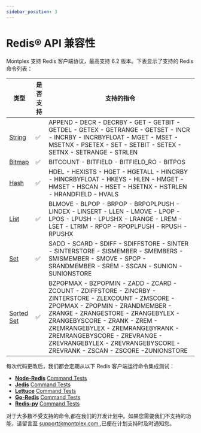 ```yaml
---
sidebar_position: 3
---
```


# Redis® API 兼容性

Montplex 支持 Redis 客户端协议，最高支持 6.2 版本。下表显示了支持的 Redis 命令列表：

| 类型                                                      | 是否支持 | 支持的指令                                                                                                                                                                                                                                                                                                                                                  |
| --------------------------------------------------------- | -------- | ----------------------------------------------------------------------------------------------------------------------------------------------------------------------------------------------------------------------------------------------------------------------------------------------------------------------------------------------------------- |
| [String](https://redis.io/commands/?group=string)         | ✅       | APPEND - DECR - DECRBY - GET - GETBIT - GETDEL - GETEX - GETRANGE - GETSET - INCR - INCRBY - INCRBYFLOAT - MGET - MSET - MSETNX - PSETEX - SET - SETBIT - SETEX - SETNX - SETRANGE - STRLEN                                                                                                                                                                 |
| [Bitmap](https://redis.io/commands/?group=bitmap)         | ✅       | BITCOUNT - BITFIELD - BITFIELD_RO - BITPOS                                                                                                                                                                                                                                                                                                                  |
| [Hash](https://redis.io/commands/?group=hash)             | ✅       | HDEL - HEXISTS - HGET - HGETALL - HINCRBY - HINCRBYFLOAT - HKEYS - HLEN - HMGET - HMSET - HSCAN - HSET - HSETNX - HSTRLEN - HRANDFIELD - HVALS                                                                                                                                                                                                              |
| [List](https://redis.io/commands/?group=list)             | ✅       | BLMOVE - BLPOP - BRPOP - BRPOPLPUSH - LINDEX - LINSERT - LLEN - LMOVE - LPOP - LPOS - LPUSH - LPUSHX - LRANGE - LREM - LSET - LTRIM - RPOP - RPOPLPUSH - RPUSH - RPUSHX                                                                                                                                                                                     |
| [Set](https://redis.io/commands/?group=set)               | ✅       | SADD - SCARD - SDIFF - SDIFFSTORE - SINTER - SINTERSTORE - SISMEMBER - SMEMBERS - SMISMEMBER - SMOVE - SPOP - SRANDMEMBER - SREM - SSCAN - SUNION - SUNIONSTORE                                                                                                                                                                                             |
| [Sorted Set](https://redis.io/commands/?group=sorted_set) | ✅       | BZPOPMAX - BZPOPMIN - ZADD - ZCARD - ZCOUNT - ZDIFFSTORE - ZINCRBY - ZINTERSTORE - ZLEXCOUNT - ZMSCORE - ZPOPMAX - ZPOPMIN - ZRANDMEMBER - ZRANGE - ZRANGESTORE - ZRANGEBYLEX - ZRANGEBYSCORE - ZRANK - ZREM - ZREMRANGEBYLEX - ZREMRANGEBYRANK - ZREMRANGEBYSCORE - ZREVRANGE - ZREVRANGEBYLEX - ZREVRANGEBYSCORE - ZREVRANK - ZSCAN - ZSCORE -ZUNIONSTORE |

每次代码更改后，我们都会定期从以下 Redis 客户端运行命令集成测试：

- **[Node-Redis](https://github.com/redis/node-redis)** [Command Tests](https://github.com/redis/node-redis/tree/v3.1.2/test/commands)
- **[Jedis](https://github.com/redis/jedis)** [Command Tests](https://github.com/redis/jedis/tree/v4.1.1/src/test/java/redis/clients/jedis/commands)
- **[Lettuce](https://github.com/lettuce-io/lettuce-core)** [Command Tests](https://github.com/lettuce-io/lettuce-core/tree/6.1.6.RELEASE/src/test/java/io/lettuce/core/commands)
- **[Go-Redis](https://github.com/go-redis/redis)** [Command Tests](https://github.com/go-redis/redis/blob/master/commands_test.go)
- **[Redis-py](https://github.com/redis/redis-py)** [Command Tests](https://github.com/redis/redis-py/tree/v4.4.0/tests)

对于大多数不受支持的命令,都在我们的开发计划中。如果您需要我们不支持的功能，请留言至 [support@montplex.com ](support@montplex.com),已便在计划支持时及时通知您。
